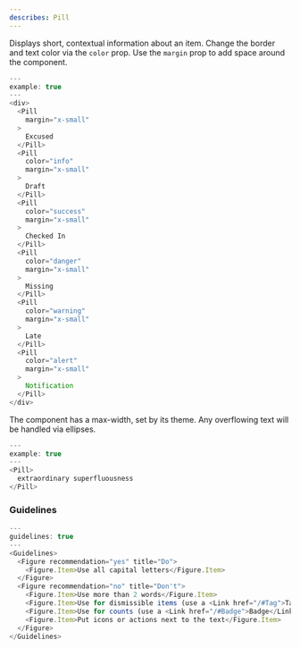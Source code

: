 ```yaml
---
describes: Pill
---
```


Displays short, contextual information about an item. Change the border
and text color via the `color` prop. Use the `margin` prop to add space around
the component.

```js
---
example: true
---
<div>
  <Pill
    margin="x-small"
  >
    Excused
  </Pill>
  <Pill
    color="info"
    margin="x-small"
  >
    Draft
  </Pill>
  <Pill
    color="success"
    margin="x-small"
  >
    Checked In
  </Pill>
  <Pill
    color="danger"
    margin="x-small"
  >
    Missing
  </Pill>
  <Pill
    color="warning"
    margin="x-small"
  >
    Late
  </Pill>
  <Pill
    color="alert"
    margin="x-small"
  >
    Notification
  </Pill>
</div>
```

The component has a max-width, set by its theme. Any overflowing text will
be handled via ellipses.

```js
---
example: true
---
<Pill>
  extraordinary superfluousness
</Pill>
```

### Guidelines

```js
---
guidelines: true
---
<Guidelines>
  <Figure recommendation="yes" title="Do">
    <Figure.Item>Use all capital letters</Figure.Item>
  </Figure>
  <Figure recommendation="no" title="Don't">
    <Figure.Item>Use more than 2 words</Figure.Item>
    <Figure.Item>Use for dismissible items (use a <Link href="/#Tag">Tag</Link> instead)</Figure.Item>
    <Figure.Item>Use for counts (use a <Link href="/#Badge">Badge</Link> instead)</Figure.Item>
    <Figure.Item>Put icons or actions next to the text</Figure.Item>
  </Figure>
</Guidelines>
```
